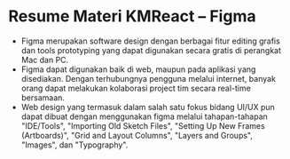 # Resume Materi KMReact – Figma

- Figma merupakan software design dengan berbagai fitur editing grafis dan tools prototyping yang dapat digunakan secara gratis di perangkat Mac dan PC.
- Figma dapat digunakan baik di web, maupun pada aplikasi yang disediakan. Dengan terhubungnya pengguna melalui internet, banyak orang dapat melakukan kolaborasi project tim secara real-time bersamaan.
- Web design yang termasuk dalam salah satu fokus bidang UI/UX pun dapat dibuat dengan menggunakan figma melalui  tahapan-tahapan "IDE/Tools", "Importing Old Sketch Files", "Setting Up New Frames (Artboards)", "Grid and Layout Columns", "Layers and Groups", "Images", dan "Typography".
